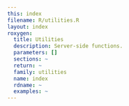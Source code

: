 ```yaml
---
this: index
filename: R/utilities.R
layout: index
roxygen:
  title: Utilities
  description: Server-side functions.
  parameters: []
  sections: ~
  return: ~
  family: utilities
  name: index
  rdname: ~
  examples: ~
---
```


